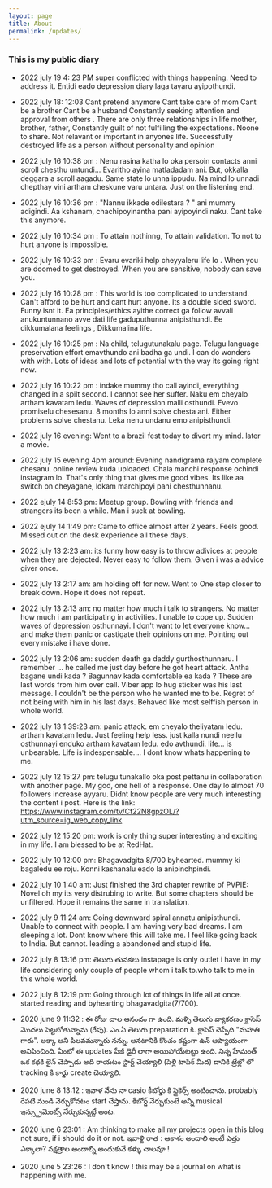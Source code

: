 ```yaml
---
layout: page
title: About
permalink: /updates/
---
```



### This is my public diary 
- 2022 july 19 4: 23 PM super conflicted with things happening. Need to address it. 
Entidi eado depression diary laga tayaru ayipothundi.
- 2022 july 18: 12:03 
Cant pretend anymore 
Cant take care of mom 
Cant be a brother 
Cant be a husband 
Constantly seeking attention and approval from others . 
There are only three relationships in life mother, brother, father, 
Constantly guilt of not fulfilling the expectations. 
Noone to share. 
Not relavant or important in anyones life. 
Successfully destroyed life as a person without personality and opinion

- 2022 july 16 10:38 pm : Nenu rasina katha lo oka persoin contacts anni scroll chesthu untundi... Evaritho ayina matladadam ani. 
But, okkalla deggara a scroll aagadu. Same state lo unna ippudu. Na mind lo unnadi chepthay vini artham cheskune varu untara. Just on the listening end. 

- 2022 july 16 10:36 pm : "Nannu ikkade odilestara ? " ani mummy adigindi. Aa kshanam, chachipoyinantha pani ayipoyindi naku. Cant take this anymore. 


- 2022 july 16 10:34 pm : To attain nothinng, To attain validation. To not to hurt anyone is impossible.
- 2022 july 16 10:33 pm : Evaru evariki help cheyyaleru life lo . When you are doomed to get destroyed. When you are sensitive, nobody can save you. 

- 2022 july 16 10:28 pm : This world is too complicated to understand. Can't afford to be hurt and cant hurt anyone. Its a double sided sword. 
Funny isnt it. Ea principles/ethics ayithe correct ga follow avvali anukuntunnano avve dati life gaduputhunna anipisthundi. 
Ee dikkumalana feelings , Dikkumalina life.

- 2022 july 16 10:25 pm : Na child, telugutunakalu page. Telugu language preservation effort emavthundo ani badha ga undi. I can do wonders with with. Lots of ideas and lots of potential with the way its going right now. 

- 2022 july 16 10:22 pm : indake mummy tho call ayindi, everything changed in a spilt second. I cannot see her suffer. 
Naku em cheyalo artham kavatam ledu. Waves of depression malli osthundi. Evevo promiselu chesesanu. 8 months lo anni solve chesta ani. Either problems solve chestanu. Leka nenu undanu emo anipisthundi.

- 2022 july 16 evening: Went to a brazil fest today to divert my mind. later a movie.

- 2022 july 15 evening 4pm around: Evening nandigrama rajyam complete chesanu. online review kuda uploaded. Chala manchi response ochindi instagram lo. That's only thing that gives me good vibes. Its like aa switch on cheyagane, lokam marchipoyi pani chesthunnanu.  

- 2022 ejuly 14 8:53 pm: Meetup group. Bowling with friends and strangers its been a while. Man i suck at bowling. 

- 2022 ejuly 14 1:49 pm: Came to office almost after 2 years. Feels good. Missed out on the desk experience all these days. 

- 2022 july 13 2:23 am: its funny how easy is to throw adivices at people when they are dejected. Never easy to follow them. Given i was a advice giver once. 
- 2022 july 13 2:17 am: am holding off for now. Went to One step closer to break down. Hope it does not repeat. 

- 2022 july 13 2:13 am: no matter how much i talk to strangers. No matter how much i am participating in activities. I unable to cope up. Sudden waves of depression osthunnayi. I don't want to let everyone know... and make them panic or castigate their opinions on me. Pointing out every mistake i have done. 

- 2022 july 13 2:06 am: sudden death ga daddy gurthosthunnaru. I remember ... he called me just day before he got heart attack. Antha bagane undi kada ? Bagunnav kada comfortable ea kada ? These are last words from him over call. Viber app lo hug sticker was his last message. 
I couldn't be the person who he wanted me to be. Regret of not being with him in his last days. Behaved like most selffish person in whole world. 

- 2022 july 13 1:39:23 am: panic attack. em cheyalo theliyatam ledu. artham kavatam ledu. Just feeling help less. just kalla nundi neellu osthunnayi enduko artham kavatam ledu. edo avthundi. life... is unbearable. Life is indespensable.... I dont know whats happening to me. 

- 2022 july 12 15:27 pm: telugu tunakallo oka post pettanu in collaboration with another page. My god, one hell of a response. One day lo almost 70 followers increase ayyaru. Didnt know people are very much interesting the content i post.
Here is the link: https://www.instagram.com/tv/Cf22N8gpzOL/?utm_source=ig_web_copy_link 
- 2022 july 12 15:20 pm: work is only thing super interesting and exciting in my life. I am blessed to be at RedHat. 
- 2022 july 10 12:00 pm: Bhagavadgita 8/700 byhearted. mummy ki bagaledu ee roju. Konni kashanalu eado la anipinchpindi. 
- 2022 july 10 1:40 am: Just finished the 3rd chapter rewrite of PVPIE: Novel oh my its very distrubing to write. But some chapters should be unfiltered. Hope it remains the same in translation. 
- 2022 july 9 11:24 am: Going downward spiral annatu anipisthundi. Unable to connect with people. I am having very bad dreams. I am sleeping a lot. Dont know where this will take me. I feel like going back to India. But cannot. leading a abandoned and stupid life.
- 2022 july 8 13:16 pm: తెలుగు తునకలు instapage is only outlet i have in my life considering only couple of people whom i talk to.who talk to me in this whole world. 
- 2022 july 8 12:19 pm: Going through lot of things in life all at once. started reading and byhearting bhagavadgita(7/700).
- 2020 june 9 11:32 : ఈ రోజు చాల ఆనందం గా ఉంది. మళ్ళి తెలుగు వ్యాకరణం క్లాసెస్ మొదలు పెట్టబోతున్నాను (రేపు). ఎం.ఏ తెలుగు preparation కి. క్లాసెస్ చెప్పేది "మహతి గారు". అక్కా అని పిలవమన్నారు నన్ను. అనటానికి కొంచం కష్టంగా ఉన్ ఆప్యాయంగా అనిపించింది. 
ఏంటో ఈ updates పేజీ డైరీ లాగా అయిపోయేటట్టు ఉంది. నిన్న హేమంత్ ఒక కథకి లైన్ చెప్పాడు అది రాయటం స్టార్ట్ చెయ్యాలి (పెళ్లి టాపిక్ మీద) దానికి ట్రేల్లో లో tracking కి కార్డు create చెయ్యాలి.  
- 2020 june 8 13:12 : ఇవాళ నేను నా casio కీబోర్డు కి స్టైకెర్స్ అంటించాను. probably రేపటి నుండి నెర్చుకోవటం start చేస్తాను. కీబోర్డ్ నేర్చుకుంటే అన్ని musical ఇన్స్ట్రుమెంట్స్ నేర్చుకున్నట్టే అంట. 
- 2020 june 6 23:01 : Am thinking to make all my projects open in this blog not sure,
  if i should do it or not. 
  ఇవాళ్టి రాత :
  ఆకాశం అందాలి అంటే 
  ఎత్తు ఎక్కాలా?
  నక్షత్రాల అందాల్ని 
  అందుకునే కళ్ళు చాలవూ !
- 2020 june 5 23:26 : I don't know ! this may be a journal on what is happening with me. 
